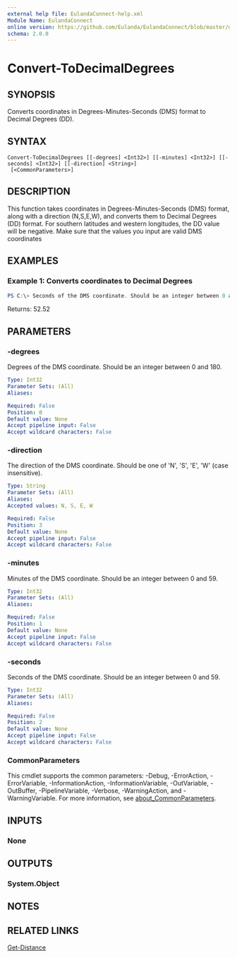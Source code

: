 ```yaml
---
external help file: EulandaConnect-help.xml
Module Name: EulandaConnect
online version: https://github.com/Eulanda/EulandaConnect/blob/master/docs/Convert-ToDecimalDegrees.md
schema: 2.0.0
---
```


# Convert-ToDecimalDegrees

## SYNOPSIS
Converts coordinates in Degrees-Minutes-Seconds (DMS) format to Decimal Degrees (DD).

## SYNTAX

```
Convert-ToDecimalDegrees [[-degrees] <Int32>] [[-minutes] <Int32>] [[-seconds] <Int32>] [[-direction] <String>]
 [<CommonParameters>]
```

## DESCRIPTION
This function takes coordinates in Degrees-Minutes-Seconds (DMS) format, along with a direction (N,S,E,W), and converts them to Decimal Degrees (DD) format. For southern latitudes and western longitudes, the DD value will be negative. Make sure that the values you input are valid DMS coordinates

## EXAMPLES

### Example 1: Converts coordinates to Decimal Degrees
```powershell
PS C:\> Seconds of the DMS coordinate. Should be an integer between 0 and 59.
```

Returns: 52.52

## PARAMETERS

### -degrees
Degrees of the DMS coordinate. Should be an integer between 0 and 180.

```yaml
Type: Int32
Parameter Sets: (All)
Aliases:

Required: False
Position: 0
Default value: None
Accept pipeline input: False
Accept wildcard characters: False
```

### -direction
The direction of the DMS coordinate. Should be one of 'N', 'S', 'E', 'W' (case insensitive).

```yaml
Type: String
Parameter Sets: (All)
Aliases:
Accepted values: N, S, E, W

Required: False
Position: 3
Default value: None
Accept pipeline input: False
Accept wildcard characters: False
```

### -minutes
Minutes of the DMS coordinate. Should be an integer between 0 and 59.

```yaml
Type: Int32
Parameter Sets: (All)
Aliases:

Required: False
Position: 1
Default value: None
Accept pipeline input: False
Accept wildcard characters: False
```

### -seconds
Seconds of the DMS coordinate. Should be an integer between 0 and 59.

```yaml
Type: Int32
Parameter Sets: (All)
Aliases:

Required: False
Position: 2
Default value: None
Accept pipeline input: False
Accept wildcard characters: False
```

### CommonParameters
This cmdlet supports the common parameters: -Debug, -ErrorAction, -ErrorVariable, -InformationAction, -InformationVariable, -OutVariable, -OutBuffer, -PipelineVariable, -Verbose, -WarningAction, and -WarningVariable. For more information, see [about_CommonParameters](http://go.microsoft.com/fwlink/?LinkID=113216).

## INPUTS

### None

## OUTPUTS

### System.Object
## NOTES

## RELATED LINKS

[Get-Distance](./Get-Distance.md)
